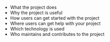 
* What the project does
* Why the project is useful
* How users can get started with the project
* Where users can get help with your project
* Which technology is used
* Who maintains and contributes to the project
